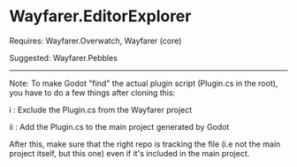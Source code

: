 # Wayfarer.EditorExplorer

Requires: Wayfarer.Overwatch, Wayfarer (core)

Suggested: Wayfarer.Pebbles

---

Note: To make Godot "find" the actual plugin script (Plugin.cs in the root), you have to do a few things after cloning this:

i : Exclude the Plugin.cs from the Wayfarer project

ii : Add the Plugin.cs to the main project generated by Godot

After this, make sure that the right repo is tracking the file (i.e not the main project itself, but this one) even if it's included in the main project.